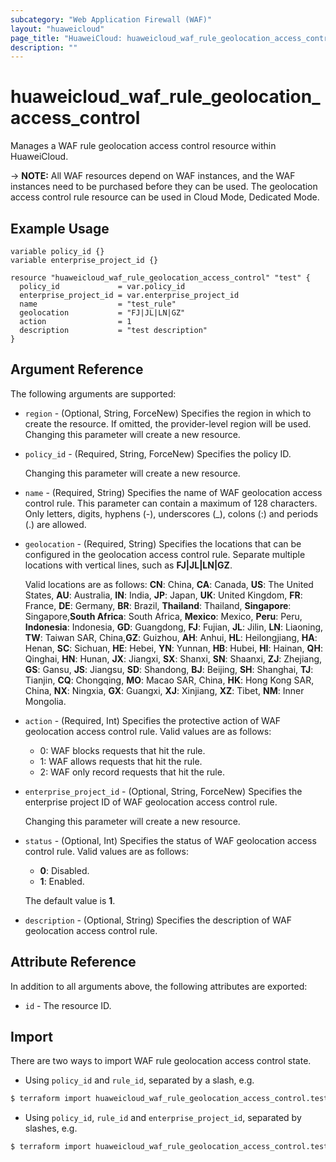 ```yaml
---
subcategory: "Web Application Firewall (WAF)"
layout: "huaweicloud"
page_title: "HuaweiCloud: huaweicloud_waf_rule_geolocation_access_control"
description: ""
---
```


# huaweicloud_waf_rule_geolocation_access_control

Manages a WAF rule geolocation access control resource within HuaweiCloud.

-> **NOTE:** All WAF resources depend on WAF instances, and the WAF instances need to be purchased before they can be
used. The geolocation access control rule resource can be used in Cloud Mode, Dedicated Mode.

## Example Usage

```hcl
variable policy_id {}
variable enterprise_project_id {}

resource "huaweicloud_waf_rule_geolocation_access_control" "test" {
  policy_id             = var.policy_id
  enterprise_project_id = var.enterprise_project_id
  name                  = "test_rule"
  geolocation           = "FJ|JL|LN|GZ"
  action                = 1
  description           = "test description"
}
```

## Argument Reference

The following arguments are supported:

* `region` - (Optional, String, ForceNew) Specifies the region in which to create the resource.
  If omitted, the provider-level region will be used. Changing this parameter will create a new resource.

* `policy_id` - (Required, String, ForceNew) Specifies the policy ID.

  Changing this parameter will create a new resource.

* `name` - (Required, String) Specifies the name of WAF geolocation access control rule. This parameter can contain a
  maximum of 128 characters. Only letters, digits, hyphens (-), underscores (_), colons (:) and periods (.) are allowed.

* `geolocation` - (Required, String) Specifies the locations that can be configured in the geolocation access control
  rule. Separate multiple locations with vertical lines, such as **FJ|JL|LN|GZ**.

  Valid locations are as follows:
  **CN**: China, **CA**: Canada, **US**: The United States, **AU**: Australia, **IN**: India, **JP**: Japan,
  **UK**: United Kingdom, **FR**: France, **DE**: Germany, **BR**: Brazil, **Thailand**: Thailand,
  **Singapore**: Singapore,**South Africa**: South Africa, **Mexico**: Mexico, **Peru**: Peru, **Indonesia**: Indonesia,
  **GD**: Guangdong, **FJ**: Fujian, **JL**: Jilin, **LN**: Liaoning, **TW**: Taiwan SAR, China,**GZ**: Guizhou,
  **AH**: Anhui, **HL**: Heilongjiang, **HA**: Henan, **SC**: Sichuan, **HE**: Hebei, **YN**: Yunnan, **HB**: Hubei,
  **HI**: Hainan, **QH**: Qinghai, **HN**: Hunan, **JX**: Jiangxi, **SX**: Shanxi, **SN**: Shaanxi, **ZJ**: Zhejiang,
  **GS**: Gansu, **JS**: Jiangsu, **SD**: Shandong, **BJ**: Beijing, **SH**: Shanghai, **TJ**: Tianjin,
  **CQ**: Chongqing, **MO**: Macao SAR, China, **HK**: Hong Kong SAR, China, **NX**: Ningxia, **GX**: Guangxi,
  **XJ**: Xinjiang, **XZ**: Tibet, **NM**: Inner Mongolia.

* `action` - (Required, Int) Specifies the protective action of WAF geolocation access control rule.
  Valid values are as follows:
  + 0: WAF blocks requests that hit the rule.
  + 1: WAF allows requests that hit the rule.
  + 2: WAF only record requests that hit the rule.

* `enterprise_project_id` - (Optional, String, ForceNew) Specifies the enterprise project ID of WAF geolocation access
  control rule.

  Changing this parameter will create a new resource.

* `status` - (Optional, Int) Specifies the status of WAF geolocation access control rule.
  Valid values are as follows:
  + **0**: Disabled.
  + **1**: Enabled.

  The default value is **1**.

* `description` - (Optional, String) Specifies the description of WAF geolocation access control rule.

## Attribute Reference

In addition to all arguments above, the following attributes are exported:

* `id` - The resource ID.

## Import

There are two ways to import WAF rule geolocation access control state.

* Using `policy_id` and `rule_id`, separated by a slash, e.g.

```bash
$ terraform import huaweicloud_waf_rule_geolocation_access_control.test <policy_id>/<rule_id>
```

* Using `policy_id`, `rule_id` and `enterprise_project_id`, separated by slashes, e.g.

```bash
$ terraform import huaweicloud_waf_rule_geolocation_access_control.test <policy_id>/<rule_id>/<enterprise_project_id>
```

